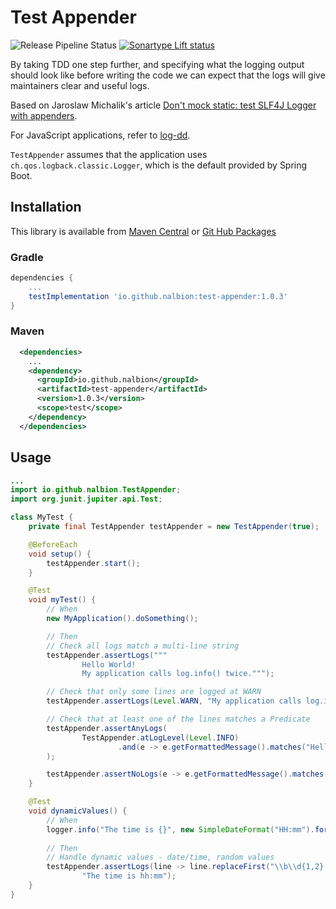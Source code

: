 # Test Appender
![Release Pipeline Status](https://github.com/nalbion/test-appender/actions/workflows/maven-publish.yml/badge.svg)
[![Sonartype Lift status](https://lift.sonatype.com/api/badge/github.com/nalbion/test-appender)](https://lift.sonatype.com/results/github.com/nalbion/test-appender)

By taking TDD one step further, and specifying what the logging output should look like before writing the code 
we can expect that the logs will give maintainers clear and useful logs.

Based on Jaroslaw Michalik's article [Don't mock static: test SLF4J Logger with appenders](https://kotlintesting.com/mock-slf4j/).

For JavaScript applications, refer to [log-dd](https://github.com/nalbion/log-dd).

`TestAppender` assumes that the application uses `ch.qos.logback.classic.Logger`, which is the default provided by Spring Boot.

## Installation

This library is available from [Maven Central](https://s01.oss.sonatype.org/) or 
[Git Hub Packages](https://github.com/nalbion/test-appender/packages)

### Gradle
```groovy
dependencies {
    ...
    testImplementation 'io.github.nalbion:test-appender:1.0.3'
}
```

### Maven
```xml
  <dependencies>
    ...
    <dependency>
      <groupId>io.github.nalbion</groupId>
      <artifactId>test-appender</artifactId>
      <version>1.0.3</version>
      <scope>test</scope>
    </dependency>
  </dependencies>
```

## Usage

```java
...
import io.github.nalbion.TestAppender;
import org.junit.jupiter.api.Test;

class MyTest {
    private final TestAppender testAppender = new TestAppender(true);

    @BeforeEach
    void setup() {
        testAppender.start();
    }

    @Test
    void myTest() {
        // When
        new MyApplication().doSomething();

        // Then
        // Check all logs match a multi-line string
        testAppender.assertLogs("""
                Hello World!
                My application calls log.info() twice.""");

        // Check that only some lines are logged at WARN
        testAppender.assertLogs(Level.WARN, "My application calls log.info() twice.");

        // Check that at least one of the lines matches a Predicate
        testAppender.assertAnyLogs(
                TestAppender.atLogLevel(Level.INFO)
                        .and(e -> e.getFormattedMessage().matches("Hello .*!"))
        );

        testAppender.assertNoLogs(e -> e.getFormattedMessage().matches("Password: .*!"));
    }

    @Test
    void dynamicValues() {
        // When
        logger.info("The time is {}", new SimpleDateFormat("HH:mm").format(new Date()));
        
        // Then
        // Handle dynamic values - date/time, random values
        testAppender.assertLogs(line -> line.replaceFirst("\\b\\d{1,2}:\\d{2}\\b", "hh:mm"),
                "The time is hh:mm");     
    }
}
```
